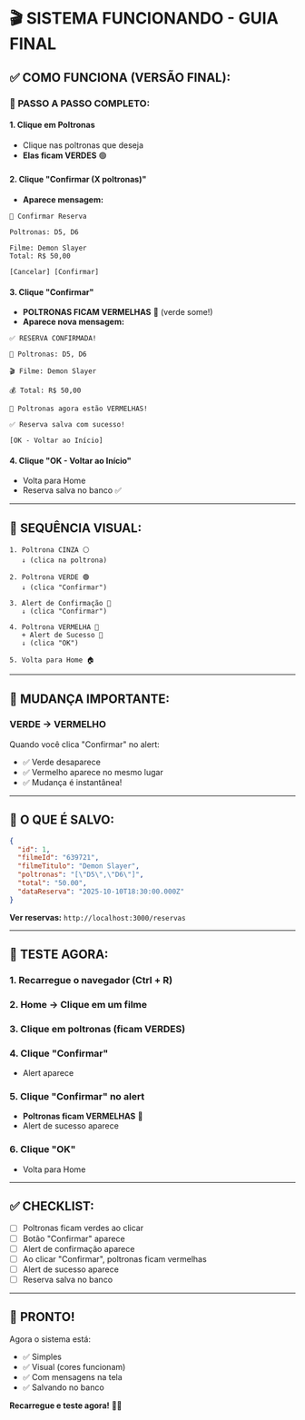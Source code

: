 # 🎬 SISTEMA FUNCIONANDO - GUIA FINAL

## ✅ **COMO FUNCIONA (VERSÃO FINAL):**

### **🎯 PASSO A PASSO COMPLETO:**

#### **1. Clique em Poltronas**
- Clique nas poltronas que deseja
- **Elas ficam VERDES** 🟢

#### **2. Clique "Confirmar (X poltronas)"**
- **Aparece mensagem:**
```
🎫 Confirmar Reserva

Poltronas: D5, D6

Filme: Demon Slayer
Total: R$ 50,00

[Cancelar] [Confirmar]
```

#### **3. Clique "Confirmar"**
- **POLTRONAS FICAM VERMELHAS** 🔴 (verde some!)
- **Aparece nova mensagem:**
```
✅ RESERVA CONFIRMADA!

🎫 Poltronas: D5, D6

🎬 Filme: Demon Slayer

💰 Total: R$ 50,00

🔴 Poltronas agora estão VERMELHAS!

✅ Reserva salva com sucesso!

[OK - Voltar ao Início]
```

#### **4. Clique "OK - Voltar ao Início"**
- Volta para Home
- Reserva salva no banco ✅

---

## 🎨 **SEQUÊNCIA VISUAL:**

```
1. Poltrona CINZA ⚪
   ↓ (clica na poltrona)

2. Poltrona VERDE 🟢
   ↓ (clica "Confirmar")

3. Alert de Confirmação 📱
   ↓ (clica "Confirmar")

4. Poltrona VERMELHA 🔴
   + Alert de Sucesso 📱
   ↓ (clica "OK")

5. Volta para Home 🏠
```

---

## 🔴 **MUDANÇA IMPORTANTE:**

### **VERDE → VERMELHO**

Quando você clica "Confirmar" no alert:
- ✅ Verde desaparece
- ✅ Vermelho aparece no mesmo lugar
- ✅ Mudança é instantânea!

---

## 💾 **O QUE É SALVO:**

```json
{
  "id": 1,
  "filmeId": "639721",
  "filmeTitulo": "Demon Slayer",
  "poltronas": "[\"D5\",\"D6\"]",
  "total": "50.00",
  "dataReserva": "2025-10-10T18:30:00.000Z"
}
```

**Ver reservas:** `http://localhost:3000/reservas`

---

## 🎯 **TESTE AGORA:**

### **1. Recarregue o navegador (Ctrl + R)**

### **2. Home → Clique em um filme**

### **3. Clique em poltronas (ficam VERDES)**

### **4. Clique "Confirmar"**
- Alert aparece

### **5. Clique "Confirmar" no alert**
- **Poltronas ficam VERMELHAS** 🔴
- Alert de sucesso aparece

### **6. Clique "OK"**
- Volta para Home

---

## ✅ **CHECKLIST:**

- [ ] Poltronas ficam verdes ao clicar
- [ ] Botão "Confirmar" aparece
- [ ] Alert de confirmação aparece
- [ ] Ao clicar "Confirmar", poltronas ficam vermelhas
- [ ] Alert de sucesso aparece
- [ ] Reserva salva no banco

---

## 🎉 **PRONTO!**

Agora o sistema está:
- ✅ Simples
- ✅ Visual (cores funcionam)
- ✅ Com mensagens na tela
- ✅ Salvando no banco

**Recarregue e teste agora!** 🚀✨



